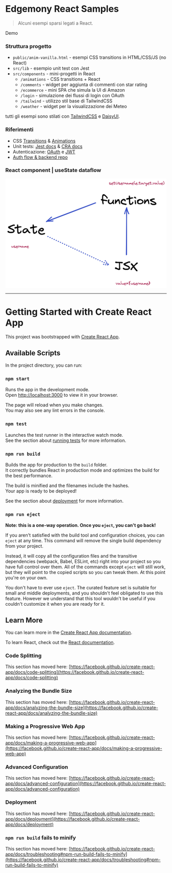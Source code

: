 # Edgemony React Samples

> Alcuni esempi sparsi legati a React.

Demo

### Struttura progetto

- `public/anim-vanilla.html` - esempi CSS transitions in HTML/CSS/JS (no React)
- `src/lib` - esempio unit test con Jest
- `src/components` - mini-progetti in React
  - `/animations` - CSS transitions + React
  - `/comments` - widget per aggiunta di commenti con star rating
  - `/ecommerce` - mini SPA che simula la UI di Amazon
  - `/login` - simulazione dei flussi di login con OAuth
  - `/tailwind` - utilizzo stil base di TailwindCSS
  - `/weather` - widget per la visualizzazione dei Meteo

tutti gli esempi sono stilati con [TailwindCSS](https://tailwindcss.com/) e [DaisyUI](https://daisyui.com/).

### Riferimenti

- CSS [Transitions](https://developer.mozilla.org/en-US/docs/Web/CSS/CSS_Transitions) & [Animations](https://developer.mozilla.org/en-US/docs/Web/CSS/CSS_Animations)
- Unit tests: [Jest docs](https://jestjs.io/) & [CRA docs](https://create-react-app.dev/docs/running-tests)
- Autenticazione: [OAuth](https://oauth.net/) e [JWT](https://jwt.io/)
- [Auth flow & backend repo](https://github.com/edgemony-coding-bootcamp/edgemony-course-backend)

### React component | useState dataflow

![_img/data-flow.svg](_img/data-flow.png)

---

# Getting Started with Create React App

This project was bootstrapped with [Create React App](https://github.com/facebook/create-react-app).

## Available Scripts

In the project directory, you can run:

### `npm start`

Runs the app in the development mode.\
Open [http://localhost:3000](http://localhost:3000) to view it in your browser.

The page will reload when you make changes.\
You may also see any lint errors in the console.

### `npm test`

Launches the test runner in the interactive watch mode.\
See the section about [running tests](https://facebook.github.io/create-react-app/docs/running-tests) for more information.

### `npm run build`

Builds the app for production to the `build` folder.\
It correctly bundles React in production mode and optimizes the build for the best performance.

The build is minified and the filenames include the hashes.\
Your app is ready to be deployed!

See the section about [deployment](https://facebook.github.io/create-react-app/docs/deployment) for more information.

### `npm run eject`

**Note: this is a one-way operation. Once you `eject`, you can't go back!**

If you aren't satisfied with the build tool and configuration choices, you can `eject` at any time. This command will remove the single build dependency from your project.

Instead, it will copy all the configuration files and the transitive dependencies (webpack, Babel, ESLint, etc) right into your project so you have full control over them. All of the commands except `eject` will still work, but they will point to the copied scripts so you can tweak them. At this point you're on your own.

You don't have to ever use `eject`. The curated feature set is suitable for small and middle deployments, and you shouldn't feel obligated to use this feature. However we understand that this tool wouldn't be useful if you couldn't customize it when you are ready for it.

## Learn More

You can learn more in the [Create React App documentation](https://facebook.github.io/create-react-app/docs/getting-started).

To learn React, check out the [React documentation](https://reactjs.org/).

### Code Splitting

This section has moved here: [https://facebook.github.io/create-react-app/docs/code-splitting](https://facebook.github.io/create-react-app/docs/code-splitting)

### Analyzing the Bundle Size

This section has moved here: [https://facebook.github.io/create-react-app/docs/analyzing-the-bundle-size](https://facebook.github.io/create-react-app/docs/analyzing-the-bundle-size)

### Making a Progressive Web App

This section has moved here: [https://facebook.github.io/create-react-app/docs/making-a-progressive-web-app](https://facebook.github.io/create-react-app/docs/making-a-progressive-web-app)

### Advanced Configuration

This section has moved here: [https://facebook.github.io/create-react-app/docs/advanced-configuration](https://facebook.github.io/create-react-app/docs/advanced-configuration)

### Deployment

This section has moved here: [https://facebook.github.io/create-react-app/docs/deployment](https://facebook.github.io/create-react-app/docs/deployment)

### `npm run build` fails to minify

This section has moved here: [https://facebook.github.io/create-react-app/docs/troubleshooting#npm-run-build-fails-to-minify](https://facebook.github.io/create-react-app/docs/troubleshooting#npm-run-build-fails-to-minify)
